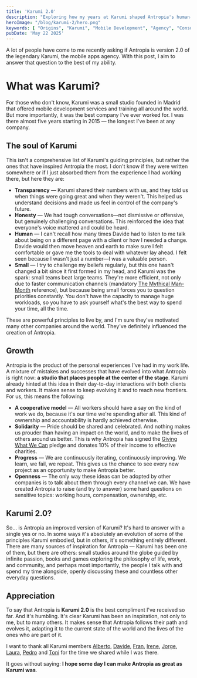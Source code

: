 ```yaml
---
title: 'Karumi 2.0'
description: "Exploring how my years at Karumi shaped Antropia's human-centered approach to work and cooperative ownership."
heroImage: "/blog/karumi-2/hero.png"
keywords: [ "Origins", "Karumi", "Mobile Development", "Agency", "Consulting" ]
pubDate: 'May 22 2025'
---
```


A lot of people have come to me recently asking if Antropia is version 2.0 of the legendary Karumi, the mobile apps
agency. With this post, I aim to answer that question to the best of my ability.

# What was Karumi?

For those who don't know, Karumi was a small studio founded in Madrid that offered mobile development services and
training all around the world. But more importantly, it was the best company I've ever worked for. I was there almost
five years starting in 2015 — the longest I've been at any company.

## The soul of Karumi

This isn't a comprehensive list of Karumi's guiding principles, but rather the ones that have inspired Antropia the
most. I don't know if they were written somewhere or if I just absorbed them from the experience I had working there,
but here they are:

- **Transparency** — Karumi shared their numbers with us, and they told us when things were going great and when they
  weren't. This helped us understand decisions and made us feel in control of the company's future.
- **Honesty** — We had tough conversations—not dismissive or offensive, but genuinely challenging conversations.
  This reinforced the idea that everyone's voice mattered and could be heard.
- **Human** — I can't recall how many times Davide had to listen to me talk about being on a different page
  with a client or how I needed a change. Davide would then move heaven and earth to make sure I felt comfortable or
  gave me the tools to deal with whatever lay ahead. I felt seen because I wasn't just a number—I was a valuable person.
- **Small** — I try to challenge my beliefs regularly, but this one hasn't changed a bit since it first formed in
  my head, and Karumi was the spark: small teams beat large teams. They're more efficient, not only due to faster
  communication channels (mandatory [The Mythical Man-Month](https://en.wikipedia.org/wiki/The_Mythical_Man-Month)
  reference), but because being small forces you to question priorities constantly. You don't have the capacity to
  manage huge workloads, so you have to ask yourself what's the best way to spend your time, all the time.

These are powerful principles to live by, and I'm sure they've motivated many other companies around the world.
They've definitely influenced the creation of Antropia.

## Growth

Antropia is the product of the personal experiences I've had in my work life. A mixture of mistakes and successes that
have evolved into what Antropia is right now: **a studio that places people at the center of the stage**. Karumi already
hinted at this idea in their day-to-day interactions with both clients and workers. It makes sense to keep evolving
it and to reach new frontiers. For us, this means the following:

- **A cooperative model** — All workers should have a say on the kind of work we do, because it's our time we're
  spending after all. This kind of ownership and accountability is hardly achieved otherwise.
- **Solidarity** — Pride should be shared and celebrated. And nothing makes us prouder than having an impact
  on the world, and to make the lives of others around us better. This is why Antropia has signed
  the [Giving What We Can](https://www.givingwhatwecan.org/pledge) pledge and donates 10% of their income to effective
  charities.
- **Progress** — We are continuously iterating, continuously improving. We learn, we fail, we repeat. This gives us the
  chance to see every new project as an opportunity to make Antropia better.
- **Openness** — The only way these ideas can be adopted by other companies is to talk about them through every channel
  we can. We have created Antropia to raise (and try to answer) some hard questions on sensitive topics: working hours,
  compensation, ownership, etc.

## Karumi 2.0?

So... is Antropia an improved version of Karumi? It's hard to answer with a single yes or no. In some ways it's
absolutely an evolution of some of the principles Karumi embodied, but in others, it's something entirely different.
There are many sources of inspiration for Antropia — Karumi has been one of them, but there are others: small studios
around the globe guided by infinite passion, books and games exploring the philosophy of life, work, and community, and
perhaps most importantly, the people I talk with and spend my time alongside, openly discussing these and countless
other everyday questions.

## Appreciation

To say that Antropia is **Karumi 2.0** is the best compliment I've received so far. And it's humbling. It's clear Karumi
has been an inspiration, not only to me, but to many others. It makes sense that Antropia follows their path and evolves
it, adapting it to the current state of the world and the lives of the ones who are part of it.

I want to thank all Karumi
members [Alberto](https://www.linkedin.com/in/gragera/), [Davide](https://www.linkedin.com/in/dmendolia/), [Fran](https://www.linkedin.com/in/franciscojavierfernandeztoro/), [Irene](https://www.linkedin.com/in/iherranz/),
[Jorge](https://www.linkedin.com/in/jorge-juan-barroso-carmona-a3aa225/), [Laura](https://www.linkedin.com/in/laura-perandones-s%C3%A1nchez-898718112/),
[Pedro](https://www.linkedin.com/in/pedrovgs/) and [Toni](https://www.linkedin.com/in/tonilopezmr/) for the time we
shared while I was there.

It goes without saying: **I hope some day I can make Antropia as great as Karumi was**.
